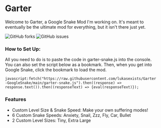 # Garter
Welcome to Garter, a Google Snake Mod I'm working on. It's meant to eventually be the ultimate mod for everything, but it isn't there just yet.

<img alt="GitHub forks" src="https://img.shields.io/github/forks/lukasexists/Garter-GoogleSnake?label=Forks&logo=github&color=blue"> <img alt="GitHub issues" src="https://img.shields.io/github/issues/lukasexists/Garter-GoogleSnake?label=Issues&logo=github&color=red">

### How to Set Up:
All you need to do is to paste the code in garter-snake.js into the console. You can also set the script below as a bookmark. Then, when you get into Google Snake, click the bookmark to load the mod.

`javascript:fetch("https://raw.githubusercontent.com/lukasexists/Garter-GoogleSnake/main/garter-snake.js").then((response) => response.text()).then((responseText) => {eval(responseText)});`

### Features
 - Custom Level Size & Snake Speed: Make your own suffering modes!
 - 6 Custom Snake Speeds: Anxiety, Snail, Zzz, Fly, Car, Bullet
 - 2 Custom Level Sizes: Tiny, Extra Large
